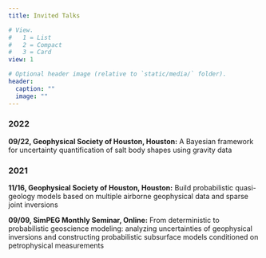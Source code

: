 ```yaml
---
title: Invited Talks

# View.
#   1 = List
#   2 = Compact
#   3 = Card
view: 1

# Optional header image (relative to `static/media/` folder).
header:
  caption: ""
  image: ""
---
```


### 2022
**09/22, Geophysical Society of Houston, Houston:**
A Bayesian framework for uncertainty quantification of salt body shapes using gravity data

### 2021

**11/16, Geophysical Society of Houston, Houston:**
Build probabilistic quasi-geology models based on multiple airborne geophysical data and sparse joint inversions

**09/09, SimPEG Monthly Seminar, Online:**
From deterministic to probabilistic geoscience modeling: analyzing uncertainties of geophysical inversions and constructing probabilistic subsurface models conditioned on petrophysical measurements
